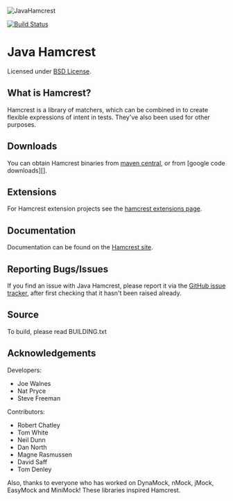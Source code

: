 ![JavaHamcrest](http://hamcrest.org/images/logo.jpg)

[![Build Status](https://travis-ci.org/hamcrest/JavaHamcrest.png?branch=master)](https://travis-ci.org/hamcrest/JavaHamcrest)

Java Hamcrest
=============
Licensed under [BSD License][].

What is Hamcrest?
-----------------
Hamcrest is a library of matchers, which can be combined in to create flexible expressions of intent in tests.
They've also been used for other purposes.

Downloads
---------
You can obtain Hamcrest binaries from [maven central][], or from [google code downloads][].

Extensions
----------

For Hamcrest extension projects see the [hamcrest extensions page][].

Documentation
-------------
Documentation can be found on the [Hamcrest site](http://hamcrest.org).

Reporting Bugs/Issues
---------------------
If you find an issue with Java Hamcrest, please report it via the 
[GitHub issue tracker](https://github.com/hamcrest/JavaHamcrest/issues), 
after first checking that it hasn't been raised already. 

Source
------
To build, please read BUILDING.txt

Acknowledgements
----------------
Developers:

  * Joe Walnes
  * Nat Pryce
  * Steve Freeman

Contributors:

  * Robert Chatley
  * Tom White
  * Neil Dunn
  * Dan North
  * Magne Rasmussen
  * David Saff
  * Tom Denley

Also, thanks to everyone who has worked on DynaMock, nMock, jMock, EasyMock and MiniMock! These libraries inspired Hamcrest.


[logo]: https://raw.github.com/hamcrest/JavaHamcrest/master/doc/images/logo.jpg
[website]: https://github.com/hamcrest/JavaHamcrest
[BSD License]: http://opensource.org/licenses/BSD-3-Clause
[Maven central]: http://search.maven.org/#search%7Cga%7C1%7Cg%3Aorg.hamcrest
[hamcrest extensions page]: https://github.com/hamcrest/JavaHamcrest/wiki/Related-Projects
[GitHub issue tracker]: https://github.com/hamcrest/JavaHamcrest/issues
